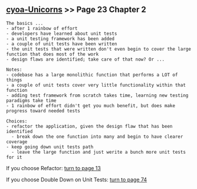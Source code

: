 ## [cyoa-Unicorns](../page-0/README.md) >> Page 23 Chapter 2

```
The basics ...
- after 1 rainbow of effort
- developers have learned about unit tests
- a unit testing framework has been added
- a couple of unit tests have been written
- the unit tests that were written don't even begin to cover the large function that does most of the work
- design flaws are identified; take care of that now? Or ...

Notes:
- codebase has a large monolithic function that performs a LOT of things
- a couple of unit tests cover very little functionality within that function
- adding test framework from scratch takes time, learning new testing paradigms take time
- 1 rainbow of effort didn't get you much benefit, but does make progress toward needed tests

Choices:
- refactor the application, given the design flaw that has been identified
  - break down the one function into many and begin to have clearer coverage
- keep going down unit tests path
  - leave the large function and just werite a bunch more unit tests for it
```

If you choose Refactor: [turn to page 13](../page-13/README.md)

If you choose Double Down on Unit Tests: [turn to page 74](../page-74/README.md)
